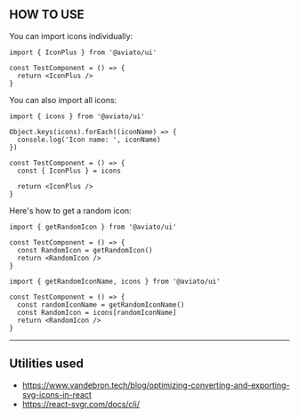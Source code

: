 ## HOW TO USE

You can import icons individually:

```tsx
import { IconPlus } from '@aviato/ui'

const TestComponent = () => {
  return <IconPlus />
}
```

You can also import all icons:

```tsx
import { icons } from '@aviato/ui'

Object.keys(icons).forEach((iconName) => {
  console.log('Icon name: ', iconName)
})

const TestComponent = () => {
  const { IconPlus } = icons

  return <IconPlus />
}
```

Here's how to get a random icon:

```tsx
import { getRandomIcon } from '@aviato/ui'

const TestComponent = () => {
  const RandomIcon = getRandomIcon()
  return <RandomIcon />
}
```

```tsx
import { getRandomIconName, icons } from '@aviato/ui'

const TestComponent = () => {
  const randomIconName = getRandomIconName()
  const RandomIcon = icons[randomIconName]
  return <RandomIcon />
}
```

---

## Utilities used

- https://www.vandebron.tech/blog/optimizing-converting-and-exporting-svg-icons-in-react
- https://react-svgr.com/docs/cli/
